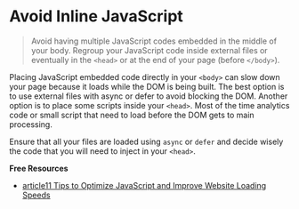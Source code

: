 # Avoid Inline JavaScript

> Avoid having multiple JavaScript codes embedded in the middle of your body. Regroup your JavaScript code inside external files or eventually in the `<head>` or at the end of your page (before `</body>`).

Placing JavaScript embedded code directly in your `<body>` can slow down your page because it loads while the DOM is being built. The best option is to use external files with async or defer to avoid blocking the DOM. Another option is to place some scripts inside your `<head>`. Most of the time analytics code or small script that need to load before the DOM gets to main processing.

Ensure that all your files are loaded using `async` or `defer` and decide wisely the code that you will need to inject in your `<head>`.

**Free Resources**

* [article11 Tips to Optimize JavaScript and Improve Website Loading Speeds](https://www.upwork.com/hiring/development/11-tips-to-optimize-javascript-and-improve-website-loading-speeds/)

